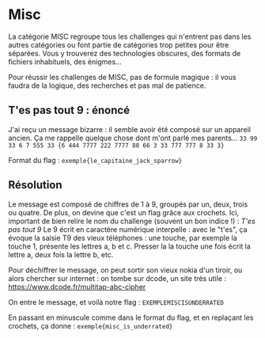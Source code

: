 # Misc

La catégorie MISC regroupe tous les challenges qui n'entrent pas dans les autres catégories ou font partie de catégories trop petites pour être séparées.
Vous y trouverez des technologies obscures, des formats de fichiers inhabituels, des énigmes...

Pour réussir les challenges de MISC, pas de formule magique : il vous faudra de la logique, des recherches et pas mal de patience.

## T'es pas tout 9 : énoncé 

J'ai reçu un message bizarre : il semble avoir été composé sur un appareil ancien. Ça me rappelle quelque chose dont m'ont parlé mes parents...
`33 99 33 6 7 555 33 {6 444 7777 222 7777 88 66 3 33 777 777 8 33 3}`

Format du flag : `exemple{le_capitaine_jack_sparrow}`

## Résolution

Le message est composé de chiffres de 1 à 9, groupés par un, deux, trois ou quatre.
De plus, on devine que c'est un flag grâce aux crochets. 
Ici, important de bien relire le nom du challenge (souvent un bon indice !) : *T'es pas tout 9* 
Le 9 écrit en caractère numérique interpelle : avec le "t'es", ça évoque la saisie T9 des vieux téléphones : une touche, par exemple la touche 1, présente les lettres a, b et c. Presser la la touche une fois écrit la lettre a, deux fois la lettre b, etc.

Pour déchiffrer le message, on peut sortir son vieux nokia d'un tiroir, ou alors chercher sur internet : on tombe sur dcode, un site très utile : https://www.dcode.fr/multitap-abc-cipher

On entre le message, et voilà notre flag : `EXEMPLEMISCISUNDERRATED`

En passant en minuscule comme dans le format du flag, et en replaçant les crochets, ça donne : `exemple{misc_is_underrated}`